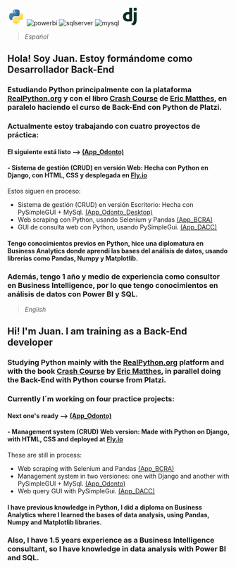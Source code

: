 <p align="left"> <img src="https://raw.githubusercontent.com/devicons/devicon/master/icons/python/python-original.svg" alt="python" width="40" height="40"/> <img src="https://github.com/microsoft/PowerBI-Icons/blob/main/SVG/Power-BI.svg" alt="powerbi" width="40" height="40"/>  <img src="https://github.com/JuanesFosch/App-DACC/blob/Pruebas-y-modificaciones/microsoft-sql-server-logo-svgrepo-com.svg" alt="sqlserver" width="50" height="50"/> <img src="https://github.com/file-icons/DevOpicons/blob/master/svg/mysql.svg" alt="mysql" width="40" height="40"/> <img src="https://github.com/devicons/devicon/blob/master/icons/django/django-plain.svg" alt="django" width="40" height="40"</a> </p>

> *Español*

## Hola! Soy Juan. Estoy formándome como Desarrollador Back-End 
### Estudiando Python principalmente con la plataforma [RealPython.org](https://realpython.com/) y con el libro [Crash Course](https://ehmatthes.github.io/pcc_2e/regular_index/) de [Eric Matthes](https://twitter.com/ehmatthes), en paralelo haciendo el curso de Back-End con Python de Platzi.

### Actualmente estoy trabajando con cuatro proyectos de práctica:
  #### El siguiente está listo -->  [(App_Odonto)](https://github.com/JuanesFosch/App-Odonto)
  
  #### - Sistema de gestión (CRUD) en versión Web: Hecha con Python en Django, con HTML, CSS y desplegada en [Fly.io](https://fly.io/)
  
  Estos siguen en proceso:
  - Sistema de gestión (CRUD) en versión Escritorio: Hecha con PySimpleGUI + MySql. [(App_Odonto_Desktop)](https://github.com/JuanesFosch/App-Odonto/tree/App-Lolo-Pruebas-y-modificaciones/desktop_Odonto)
  - Web scraping con Python, usando Selenium y Pandas [(App_BCRA)](https://github.com/JuanesFosch/App-Plazo-Fijo)
  - GUI de consulta web con Python, usando PySimpleGui. [(App_DACC)](https://github.com/JuanesFosch/App-DACC)

#### Tengo conocimientos previos en Python, hice una diplomatura en Business Analytics donde aprendí las bases del análisis de datos, usando librerías como Pandas, Numpy y Matplotlib.

### Además, tengo 1 año y medio de experiencia como consultor en Business Intelligence, por lo que tengo conocimientos en análisis de datos con Power BI y SQL. 


> *English*

## Hi! I'm Juan. I am training as a Back-End developer

### Studying Python mainly with the [RealPython.org](https://realpython.com/) platform and with the book [Crash Course](https://ehmatthes.github.io/pcc_2e/regular_index/) by [Eric Matthes](https://twitter.com/ehmatthes), in parallel doing the Back-End with Python course from Platzi.

### Currently I´m working on four practice projects:
  #### Next one's ready -->  [(App_Odonto)](https://github.com/JuanesFosch/App-Odonto)
  
  #### - Management system (CRUD) Web version: Made with Python on Django, with HTML, CSS and deployed at [Fly.io](https://fly.io/)
  
  These are still in process:
  - Web scraping with Selenium and Pandas [(App_BCRA)](https://github.com/JuanesFosch/App-Plazo-Fijo)
  - Management system in two versiones: one with Django and another with PySimpleGUI + MySql. [(App_Odonto)](https://github.com/JuanesFosch/App-Odonto)
  - Web query GUI with PySimpleGui. [(App_DACC)](https://github.com/JuanesFosch/App-DACC)

#### I have previous knowledge in Python, I did a diploma on Business Analytics where I learned the bases of data analysis, using Pandas, Numpy and Matplotlib libraries. 

### Also, I have 1.5 years experience as a Business Intelligence consultant, so I have knowledge in data analysis with Power BI and SQL. 

<!--
**JuanesFosch/JuanesFosch** is a ✨ _special_ ✨ repository because its `README.md` (this file) appears on your GitHub profile.

###Here are some ideas to get you started:

- 🔭 I’m currently working on ...
- 🌱 I’m currently learning ...
- 👯 I’m looking to collaborate on ...
- 🤔 I’m looking for help with ...
- 💬 Ask me about ...
- 📫 How to reach me: ...
- 😄 Pronouns: ...
- ⚡ Fun fact: ...
-->
